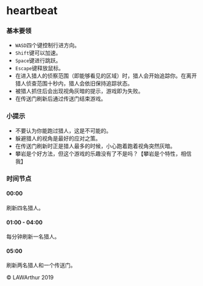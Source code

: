 # heartbeat

### 基本要领

- `WASD`四个键控制行进方向。
- `Shift`键可以加速。
- `Space`键进行跳跃。
- `Escape`键释放鼠标。
- 在进入猎人的侦察范围（即能够看见的区域）时，猎人会开始追踪你。在离开猎人侦查范围十秒内，猎人会依旧保持追踪状态。
- 被猎人抓住后会出现视角灰暗的提示，游戏即为失败。
- 在传送门刷新后通过传送门结束游戏。

### 小提示

- 不要认为你能跑过猎人，这是不可能的。
- 躲避猎人的视角是最好的应对之策。
- 在传送门刷新时正是猎人最多的时候，小心跑着跑着视角突然灰暗。
- 攀岩是个好方法，但这个游戏的乐趣没有了不是吗？【攀岩是个特性，相信我】

### 时间节点

#### 00:00

刷新四名猎人。

#### 01:00 - 04:00

每分钟刷新一名猎人。

#### 05:00

刷新两名猎人和一个传送门。

&copy; LAWArthur 2019
